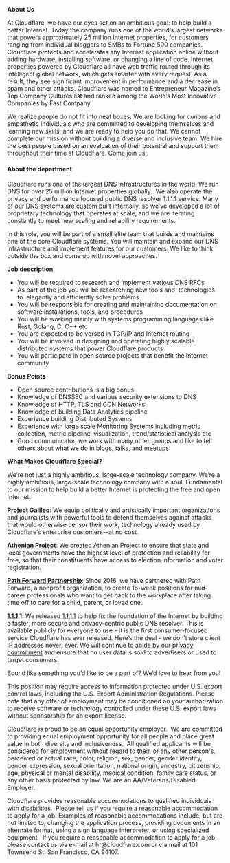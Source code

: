 <div class="content-intro">
	<div><strong>About Us</strong></div>
	<div>
		<p><span style="font-weight: 400;">At Cloudflare, we have our eyes set on an ambitious goal: to help build a better Internet. Today the company runs one of the world’s largest networks that powers approximately 25 million Internet properties, for customers ranging from individual bloggers to SMBs to Fortune 500 companies. Cloudflare protects and accelerates any Internet application online without adding hardware, installing software, or changing a line of code. Internet properties powered by Cloudflare all have web traffic routed through its intelligent global network, which gets smarter with every request. As a result, they see significant improvement in performance and a decrease in spam and other attacks. Cloudflare was named to Entrepreneur Magazine’s Top Company Cultures list and ranked among the World’s Most Innovative Companies by Fast Company.</span><span style="font-weight: 400;">&nbsp;</span></p>
		<p><span style="font-weight: 400;">We realize people do not fit into neat boxes. We are looking for curious and empathetic individuals who are committed to developing themselves and learning new skills, and we are ready to help you do that. We cannot complete our mission without building a diverse and inclusive team. We hire the best people based on an evaluation of their potential and support them throughout their time at Cloudflare. Come join us!&nbsp;</span></p>
	</div>
</div>
<h4>About the department</h4>
<p><span style="font-weight: 400;">Cloudflare runs one of the largest DNS infrastructures in the world. We run DNS for over 25 million Internet properties globally.&nbsp; We also operate the privacy and performance focused public DNS resolver 1.1.1.1 service. Many of our DNS systems are custom built internally, so we’ve developed a lot of proprietary technology that operates at scale, and we are iterating constantly to meet new scaling and reliability requirements.</span></p>
<p><span style="font-weight: 400;">In this role, you will be part of a small elite team that builds and maintains one of the core Cloudflare systems. You will maintain and expand our DNS infrastructure and implement features for our customers. We like to think outside the box and come up with novel approaches.</span></p>
<p><strong>Job description<br></strong></p>
<ul>
	<li style="font-weight: 400;"><span style="font-weight: 400;">You will be required to research and implement various DNS RFCs</span></li>
	<li style="font-weight: 400;"><span style="font-weight: 400;">As part of the job you will be researching new tools and&nbsp; technologies to&nbsp; elegantly and efficiently solve problems</span></li>
	<li style="font-weight: 400;"><span style="font-weight: 400;">You will be responsible for creating and maintaining documentation on software installations, tools, and procedures</span></li>
	<li style="font-weight: 400;"><span style="font-weight: 400;">You will be working mainly with systems programming languages like Rust, Golang, C, C++ etc</span></li>
	<li style="font-weight: 400;"><span style="font-weight: 400;">You are expected to be versed in TCP/IP and Internet routing</span></li>
	<li style="font-weight: 400;"><span style="font-weight: 400;">You will be involved in designing and operating highly scalable distributed systems that power Cloudflare products</span></li>
	<li style="font-weight: 400;"><span style="font-weight: 400;">You will participate in open source projects that benefit the internet community</span></li>
</ul>
<p><strong>Bonus Points</strong></p>
<ul>
	<li style="font-weight: 400;"><span style="font-weight: 400;">Open source contributions is a big bonus</span></li>
	<li style="font-weight: 400;"><span style="font-weight: 400;">Knowledge of DNSSEC and various security extensions to DNS</span></li>
	<li style="font-weight: 400;"><span style="font-weight: 400;">Knowledge of HTTP, TLS and CDN Networks</span></li>
	<li style="font-weight: 400;"><span style="font-weight: 400;">Knowledge of building Data Analytics pipeline</span></li>
	<li style="font-weight: 400;"><span style="font-weight: 400;">Experience building Distributed Systems</span></li>
	<li style="font-weight: 400;"><span style="font-weight: 400;">Experience with large scale Monitoring Systems including metric collection, metric pipeline, visualization, trend/statistical analysis etc</span></li>
	<li style="font-weight: 400;"><span style="font-weight: 400;">Good communicator, we work with many other groups and like to tell others about what we do in blogs, talks, and meetups</span></li>
</ul>
<div class="content-conclusion">
	<p><strong>What Makes Cloudflare Special?</strong></p>
	<p><span style="font-weight: 400;">We’re not just a highly ambitious, large-scale technology company. We’re a highly ambitious, large-scale technology company with a soul. Fundamental to our mission to help build a better Internet is protecting the free and open Internet.</span></p>
	<p><a href="https://blog.cloudflare.com/protecting-free-expression-online/"><strong>Project Galileo</strong></a><span style="font-weight: 400;">: We equip politically and artistically important organizations and journalists with powerful tools to defend themselves against attacks that would otherwise censor their work, technology already used by Cloudflare’s enterprise customers--at no cost.</span></p>
	<p><strong><a href="https://www.cloudflare.com/athenian/">Athenian Project</a></strong><span style="font-weight: 400;">: We created Athenian Project to ensure that state and local governments have the highest level of protection and reliability for free, so that their constituents have access to election information and voter registration.</span></p>
	<p><a href="https://blog.cloudflare.com/tag/path-forward/"><strong>Path Forward Partnership</strong></a><span style="font-weight: 400;">: Since 2016, we have partnered with Path Forward, a nonprofit organization, to create 16-week positions for mid-career professionals who want to get back to the workplace after taking time off to care for a child, parent, or loved one.</span></p>
	<p><a href="https://1.1.1.1/"><strong>1.1.1.1</strong></a><span style="font-weight: 400;">: We released</span><a href="https://1.1.1.1/"> <span style="font-weight: 400;">1.1.1.1</span></a><span style="font-weight: 400;"> to help fix the foundation of the Internet by building a faster, more secure and privacy-centric public DNS resolver. This is available publicly for everyone to use - it is the first consumer-focused service Cloudflare has ever released. Here’s the deal - we don’t store client IP addresses never, ever. We will continue to abide by our</span><a href="https://developers.cloudflare.com/1.1.1.1/privacy/public-dns-resolver"> privacy commitment</a><span style="font-weight: 400;"> and ensure that no user data is sold to advertisers or used to target consumers.</span></p>
	<p><span style="font-weight: 400;">Sound like something you’d like to be a part of? We’d love to hear from you!</span></p>
	<p><span style="font-weight: 400;">This position may require access to information protected under U.S. export control laws, including the U.S. Export Administration Regulations. Please note that any offer of employment may be conditioned on your authorization to receive software or technology controlled under these U.S. export laws without sponsorship for an export license.</span></p>
	<p><span style="font-weight: 400;">Cloudflare is proud to be an equal opportunity employer. &nbsp;We are committed to providing equal employment opportunity for all people and place great value in both diversity and inclusiveness. &nbsp;All qualified applicants will be considered for employment without regard to their, or any other person's, perceived or actual</span> <span style="font-weight: 400;">race, color, religion, sex, gender, gender identity, gender expression, sexual orientation, national origin, ancestry, citizenship, age, physical or mental disability, medical condition, family care status, or any other basis protected by law. </span><span style="font-weight: 400;">We are an AA/Veterans/Disabled Employer.</span></p>
	<p><span style="font-weight: 400;">Cloudflare provides reasonable accommodations to qualified individuals with disabilities. &nbsp;Please tell us if you require a reasonable accommodation to apply for a job. Examples of reasonable accommodations include, but are not limited to, changing the application process, providing documents in an alternate format, using a sign language interpreter, or using specialized equipment. &nbsp;If you require a reasonable accommodation to apply for a job, please contact us via e-mail at </span><span style="font-weight: 400;">hr@cloudflare.com</span><span style="font-weight: 400;"> or via mail at 101 Townsend St. San Francisco, CA 94107.</span></p>
</div>
